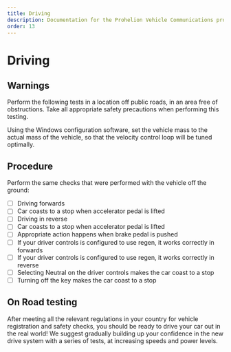 ```yaml
---
title: Driving
description: Documentation for the Prohelion Vehicle Communications protocol
order: 13
---
```


# Driving 

## Warnings

Perform the following tests in a location off public roads, in an area free of obstructions.  Take all appropriate safety precautions when performing this testing.

Using the Windows configuration software, set the vehicle mass to the actual mass of the vehicle, so that the velocity control loop will be tuned optimally.

## Procedure

Perform the same checks that were performed with the vehicle off the ground:

- [ ] Driving forwards
- [ ] Car coasts to a stop when accelerator pedal is lifted
- [ ] Driving in reverse
- [ ] Car coasts to a stop when accelerator pedal is lifted
- [ ] Appropriate action happens when brake pedal is pushed
- [ ] If your driver controls is configured to use regen, it works correctly in forwards
- [ ] If your driver controls is configured to use regen, it works correctly in reverse
- [ ] Selecting Neutral on the driver controls makes the car coast to a stop
- [ ] Turning off the key makes the car coast to a stop

## On Road testing

After meeting all the relevant regulations in your country for vehicle registration and safety checks, you should be ready to drive your car out in the real world!  We suggest gradually building up your confidence in the new drive system with a series of tests, at increasing speeds and power levels.  
